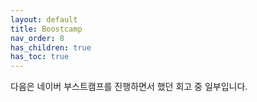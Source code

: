 ```yaml
---
layout: default
title: Boostcamp
nav_order: 8
has_children: true
has_toc: true
---
```


다음은 네이버 부스트캠프를 진행하면서 했던 회고 중 일부입니다.